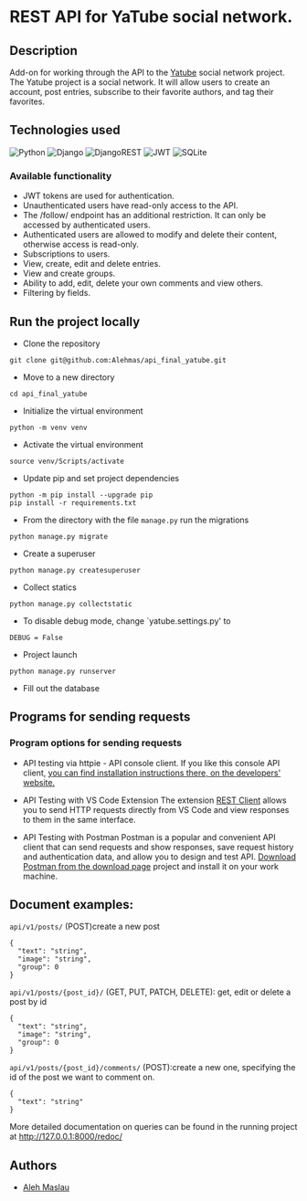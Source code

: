 # REST API for YaTube social network.

##  Description
Add-on for working through the API to the [Yatube](https://github.com/Alehmas/yatube_project) social network project. 
The Yatube project is a social network. It will allow users to create an account,
post entries, subscribe to their favorite authors, and tag their favorites.

##  Technologies used
![Python](https://img.shields.io/badge/Python-3776AB?style=for-the-badge&logo=python&logoColor=white) ![Django](https://img.shields.io/badge/Django-092E20?style=for-the-badge&logo=django&logoColor=white) ![DjangoREST](https://img.shields.io/badge/DJANGO-REST-ff1709?style=for-the-badge&logo=django&logoColor=white&color=ff1709&labelColor=gray) ![JWT](https://img.shields.io/badge/JWT-black?style=for-the-badge&logo=JSON%20web%20tokens) ![SQLite](https://img.shields.io/badge/sqlite-%2307405e.svg?style=for-the-badge&logo=sqlite&logoColor=white)

### Available functionality
* JWT tokens are used for authentication.
* Unauthenticated users have read-only access to the API.
* The /follow/ endpoint has an additional restriction. It can only be accessed by authenticated users.
* Authenticated users are allowed to modify and delete their content, otherwise access is read-only.
* Subscriptions to users.
* View, create, edit and delete entries.
* View and create groups.
* Ability to add, edit, delete your own comments and view others.
* Filtering by fields.

##  Run the project locally
- Clone the repository
```
git clone git@github.com:Alehmas/api_final_yatube.git
```
- Move to a new directory
```
cd api_final_yatube
```
- Initialize the virtual environment
```
python -m venv venv
```
- Activate the virtual environment
```
source venv/Scripts/activate
```
- Update pip and set project dependencies
```
python -m pip install --upgrade pip
pip install -r requirements.txt
```
- From the directory with the file `manage.py` run the migrations
```
python manage.py migrate
```
- Create a superuser
```
python manage.py createsuperuser
```
- Collect statics
```
python manage.py collectstatic
```
- To disable debug mode, change `yatube.settings.py' to
```
DEBUG = False
```
- Project launch
```
python manage.py runserver
```
- Fill out the database

##  Programs for sending requests

### Program options for sending requests
* API testing via httpie - API console client.
If you like this console API client, [you can find installation instructions there, on the developers' website.](https://httpie.io/docs/cli/installation)

* API Testing with VS Code Extension
The extension [REST Client](https://marketplace.visualstudio.com/items?itemName=humao.rest-client) allows you to send HTTP requests directly from VS Code and view responses to them in the same interface.

* API Testing with Postman
Postman is a popular and convenient API client that can send requests and show responses, save request history and authentication data, and allow you to design and test API.
[Download Postman from the download page](https://www.postman.com/downloads/) project and install it on your work machine.


## Document examples:

`api/v1/posts/` (POST)create a new post
```
{
  "text": "string",
  "image": "string",
  "group": 0
}
```
`api/v1/posts/{post_id}/` (GET, PUT, PATCH, DELETE): get, edit or delete a post by id
```
{
  "text": "string",
  "image": "string",
  "group": 0
}
```
`api/v1/posts/{post_id}/comments/` (POST):create a new one, specifying the id of the post we want to comment on.
```
{
  "text": "string"
}
```
More detailed documentation on queries can be found in the running project at http://127.0.0.1:8000/redoc/

## Authors
- [Aleh Maslau](https://github.com/Alehmas)
